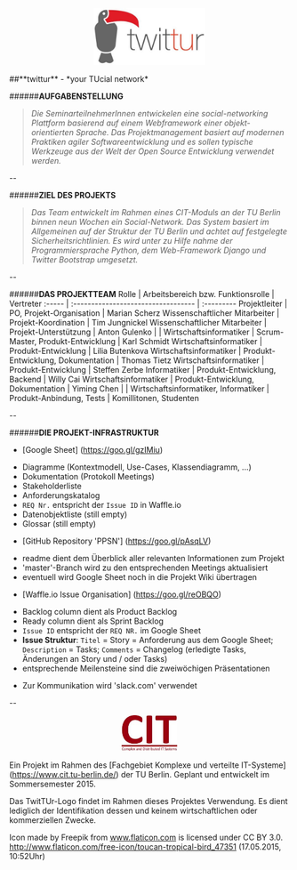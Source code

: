 <p align="center">
 <img src="https://github.com/kps85/PPSN/blob/master/twittur/static/img/twittur_logo.JPG" alt="twittur - your TUcial network" width="200">
</p>
##**twittur** - *your TUcial network*

######**AUFGABENSTELLUNG**
>*Die SeminarteilnehmerInnen entwickelen eine social-networking Plattform basierend auf einem Webframework einer objekt-orientierten Sprache. Das Projektmanagement basiert auf modernen Praktiken agiler Softwareentwicklung und es sollen typische Werkzeuge aus der Welt der Open Source Entwicklung verwendet werden.*

--

######**ZIEL DES PROJEKTS**
>*Das Team entwickelt im Rahmen eines CIT-Moduls an der TU Berlin binnen neun Wochen ein Social-Network. Das System basiert im Allgemeinen auf der Struktur der TU Berlin und achtet auf festgelegte Sicherheitsrichtlinien. Es wird unter zu Hilfe nahme der Programmiersprache Python, dem Web-Framework Django und Twitter Bootstrap umgesetzt.*

--

######**DAS PROJEKTTEAM**
Rolle | Arbeitsbereich bzw. Funktionsrolle | Vertreter
:----- | :---------------------------------- | :---------
Projektleiter | PO, Projekt-Organisation | Marian Scherz
Wissenschaftlicher Mitarbeiter | Projekt-Koordination | Tim Jungnickel
Wissenschaftlicher Mitarbeiter | Projekt-Unterstützung | Anton Gulenko
 |  | 
Wirtschaftsinformatiker | Scrum-Master, Produkt-Entwicklung | Karl Schmidt
Wirtschaftsinformatiker | Produkt-Entwicklung | Lilia Butenkova
Wirtschaftsinformatiker | Produkt-Entwicklung, Dokumentation | Thomas Tietz
Wirtschaftsinformatiker | Produkt-Entwicklung | Steffen Zerbe
Informatiker | Produkt-Entwicklung, Backend | Willy Cai
Wirtschaftsinformatiker | Produkt-Entwicklung, Dokumentation | Yiming Chen
 |  | 
Wirtschaftsinformatiker, Informatiker | Produkt-Anbindung, Tests | Komillitonen, Studenten

--

######**DIE PROJEKT-INFRASTRUKTUR**
* [Google Sheet] (https://goo.gl/gzIMiu)
 - Diagramme (Kontextmodell, Use-Cases, Klassendiagramm, ...)
 - Dokumentation (Protokoll Meetings)
 - Stakeholderliste
 - Anforderungskatalog
  - `REQ Nr.` entspricht der `Issue ID` in Waffle.io
 - Datenobjektliste (still empty)
 - Glossar (still empty)
* [GitHub Repository 'PPSN'] (https://goo.gl/pAsqLV)
 - readme dient dem Überblick aller relevanten Informationen zum Projekt
 - 'master'-Branch wird zu den entsprechenden Meetings aktualisiert
 - eventuell wird Google Sheet noch in die Projekt Wiki übertragen
* [Waffle.io Issue Organisation] (https://goo.gl/reOBQO)
 - Backlog column dient als Product Backlog
 - Ready column dient als Sprint Backlog
 - `Issue ID` entspricht der `REQ NR.` im Google Sheet
 - **Issue Struktur**: `Titel` = Story = Anforderung aus dem Google Sheet; `Description` = Tasks; `Comments` = Changelog (erledigte Tasks, Änderungen an Story und / oder Tasks)
 - entsprechende Meilensteine sind die zweiwöchigen Präsentationen
* Zur Kommunikation wird 'slack.com' verwendet

--

<p align="center">
 <img src="https://github.com/kps85/PPSN/blob/master/twittur/static/img/cit_logo.jpg" alt="Complex and Distributed IT Systems" width="100">
</p>

Ein Projekt im Rahmen des [Fachgebiet Komplexe und verteilte IT-Systeme] (https://www.cit.tu-berlin.de/) der TU Berlin. Geplant und entwickelt im Sommersemester 2015.

Das TwitTUr-Logo findet im Rahmen dieses Projektes Verwendung. Es dient lediglich der Identifikation dessen und keinem wirtschaftlichen oder kommerziellen Zwecke.

Icon made by Freepik from www.flaticon.com is licensed under CC BY 3.0. http://www.flaticon.com/free-icon/toucan-tropical-bird_47351 (17.05.2015, 10:52Uhr)
